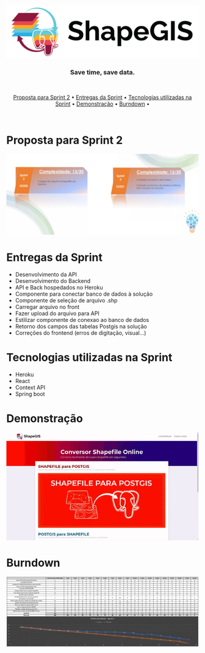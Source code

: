 <div align="center">
    <img src="/assets/images/png/shapegis-logo.png">
</div>

<h3 align="center"> 
Save time, save data. </h3> <br>

 <p align="center">
    <a href="#Proposta-para-Sprint-2">Proposta para Sprint 2</a> •
    <a href="#Entrega-da-Sprint">Entregas da Sprint</a> •
    <a href="#Tecnologias-utilizadas-na-Sprint">Tecnologias utilizadas na Sprint</a> •
    <a href="#Demonstração">Demonstração</a> •
    <a href="#Burndown">Burndown</a> •
 </p> 
 <br>

# Proposta para Sprint 2
<div align="center">
    <img src="/assets/images/png/cards-sprint2.PNG">
</div>

# Entregas da Sprint
 
* Desenvolvimento da API
* Desenvolvimento do Backend
* API e Back hospedados no Heroku
* Componente para conectar banco de dados à solução
* Componente de seleção de arquivo .shp
* Carregar arquivo no front
* Fazer upload do arquivo para API
* Estilizar componente de conexao ao banco de dados
* Retorno dos campos das tabelas Postgis na solução
* Correções do frontend (erros de digitação, visual...)

# Tecnologias utilizadas na Sprint

- Heroku
- React
- Context API
- Spring boot

# Demonstração

<div align="center">
    <img src="/assets/images/gif/demo-sprint-2.gif">
</div>

# Burndown

<div align="center">
    <img src="/assets/images/png/burndown-sprint2.PNG">
</div>
